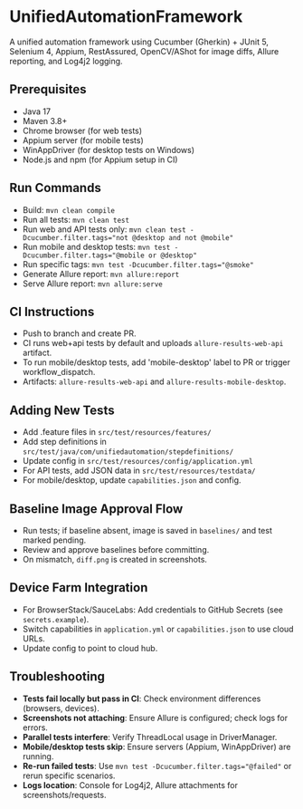 # UnifiedAutomationFramework

A unified automation framework using Cucumber (Gherkin) + JUnit 5, Selenium 4, Appium, RestAssured, OpenCV/AShot for image diffs, Allure reporting, and Log4j2 logging.

## Prerequisites

- Java 17
- Maven 3.8+
- Chrome browser (for web tests)
- Appium server (for mobile tests)
- WinAppDriver (for desktop tests on Windows)
- Node.js and npm (for Appium setup in CI)

## Run Commands

- Build: `mvn clean compile`
- Run all tests: `mvn clean test`
- Run web and API tests only: `mvn clean test -Dcucumber.filter.tags="not @desktop and not @mobile"`
- Run mobile and desktop tests: `mvn test -Dcucumber.filter.tags="@mobile or @desktop"`
- Run specific tags: `mvn test -Dcucumber.filter.tags="@smoke"`
- Generate Allure report: `mvn allure:report`
- Serve Allure report: `mvn allure:serve`

## CI Instructions

- Push to branch and create PR.
- CI runs web+api tests by default and uploads `allure-results-web-api` artifact.
- To run mobile/desktop tests, add 'mobile-desktop' label to PR or trigger workflow_dispatch.
- Artifacts: `allure-results-web-api` and `allure-results-mobile-desktop`.

## Adding New Tests

- Add .feature files in `src/test/resources/features/`
- Add step definitions in `src/test/java/com/unifiedautomation/stepdefinitions/`
- Update config in `src/test/resources/config/application.yml`
- For API tests, add JSON data in `src/test/resources/testdata/`
- For mobile/desktop, update `capabilities.json` and config.

## Baseline Image Approval Flow

- Run tests; if baseline absent, image is saved in `baselines/` and test marked pending.
- Review and approve baselines before committing.
- On mismatch, `diff.png` is created in screenshots.

## Device Farm Integration

- For BrowserStack/SauceLabs: Add credentials to GitHub Secrets (see `secrets.example`).
- Switch capabilities in `application.yml` or `capabilities.json` to use cloud URLs.
- Update config to point to cloud hub.

## Troubleshooting

- **Tests fail locally but pass in CI**: Check environment differences (browsers, devices).
- **Screenshots not attaching**: Ensure Allure is configured; check logs for errors.
- **Parallel tests interfere**: Verify ThreadLocal usage in DriverManager.
- **Mobile/desktop tests skip**: Ensure servers (Appium, WinAppDriver) are running.
- **Re-run failed tests**: Use `mvn test -Dcucumber.filter.tags="@failed"` or rerun specific scenarios.
- **Logs location**: Console for Log4j2, Allure attachments for screenshots/requests.
